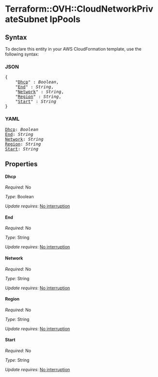 # Terraform::OVH::CloudNetworkPrivateSubnet IpPools

## Syntax

To declare this entity in your AWS CloudFormation template, use the following syntax:

### JSON

<pre>
{
    "<a href="#dhcp" title="Dhcp">Dhcp</a>" : <i>Boolean</i>,
    "<a href="#end" title="End">End</a>" : <i>String</i>,
    "<a href="#network" title="Network">Network</a>" : <i>String</i>,
    "<a href="#region" title="Region">Region</a>" : <i>String</i>,
    "<a href="#start" title="Start">Start</a>" : <i>String</i>
}
</pre>

### YAML

<pre>
<a href="#dhcp" title="Dhcp">Dhcp</a>: <i>Boolean</i>
<a href="#end" title="End">End</a>: <i>String</i>
<a href="#network" title="Network">Network</a>: <i>String</i>
<a href="#region" title="Region">Region</a>: <i>String</i>
<a href="#start" title="Start">Start</a>: <i>String</i>
</pre>

## Properties

#### Dhcp

_Required_: No

_Type_: Boolean

_Update requires_: [No interruption](https://docs.aws.amazon.com/AWSCloudFormation/latest/UserGuide/using-cfn-updating-stacks-update-behaviors.html#update-no-interrupt)

#### End

_Required_: No

_Type_: String

_Update requires_: [No interruption](https://docs.aws.amazon.com/AWSCloudFormation/latest/UserGuide/using-cfn-updating-stacks-update-behaviors.html#update-no-interrupt)

#### Network

_Required_: No

_Type_: String

_Update requires_: [No interruption](https://docs.aws.amazon.com/AWSCloudFormation/latest/UserGuide/using-cfn-updating-stacks-update-behaviors.html#update-no-interrupt)

#### Region

_Required_: No

_Type_: String

_Update requires_: [No interruption](https://docs.aws.amazon.com/AWSCloudFormation/latest/UserGuide/using-cfn-updating-stacks-update-behaviors.html#update-no-interrupt)

#### Start

_Required_: No

_Type_: String

_Update requires_: [No interruption](https://docs.aws.amazon.com/AWSCloudFormation/latest/UserGuide/using-cfn-updating-stacks-update-behaviors.html#update-no-interrupt)


